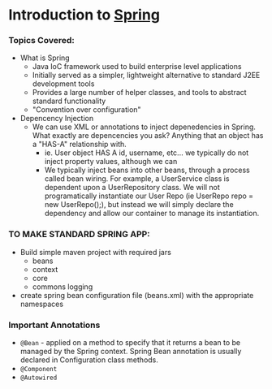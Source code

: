 # Introduction to [Spring](www.spring.io)


### Topics Covered:
* What is Spring
	* Java IoC framework used to build enterprise level applications 
	* Initially served as a simpler, lightweight alternative to standard J2EE development tools 
	* Provides a large number of helper classes, and tools to abstract standard functionality 
	* "Convention over configuration"
* Depencency Injection 
	* We can use XML or annotations to inject depenedencies in Spring. What exactly are depencencies you ask? Anything that an object has a "HAS-A" relationship with. 
		* ie. User object HAS A id, username, etc... we typically do not inject property values, although we can 
		* We typically inject beans into other beans, through a process called bean wiring. For example, a UserService class is dependent upon a UserRepository class. We will not programatically instantiate our User Repo (ie UserRepo repo = new UserRepo();), but instead we will simply declare 
the dependency and allow our container to manage its instantiation. 


### TO MAKE STANDARD SPRING APP:
* Build simple maven project with required jars
	* beans
	* context
	* core 
	* commons logging
* create spring bean configuration file (beans.xml) with the appropriate namespaces




### Important Annotations 
* `@Bean` - applied on a method to specify that it returns a bean to be managed by the Spring context. Spring Bean annotation is usually declared in Configuration class methods. 
* `@Component`
* `@Autowired`

